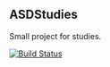 ## ASDStudies

Small project for studies.

[![Build Status](https://travis-ci.org/efiku/ASDStudies.svg?branch=master)](https://travis-ci.org/efiku/ASDStudies)

